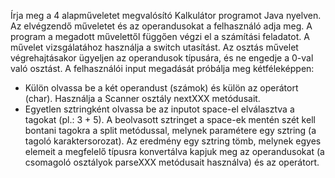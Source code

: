 Írja meg a 4 alapműveletet megvalósító Kalkulátor programot Java nyelven. 
Az elvégzendő műveletet és az operandusokat a felhasználó adja meg. 
A program a megadott művelettől függően végzi el a számítási feladatot. 
A művelet vizsgálatához használja a switch utasítást.
Az osztás művelet végrehajtásakor ügyeljen az operandusok típusára, és ne engedje a 0-val való osztást.
A felhasználói input megadását próbálja meg kétféleképpen:
- Külön olvassa be a két operandust (számok) és külön az operátort (char).
  Használja a Scanner osztály nextXXX metódusait.
- Egyetlen sztringként olvassa be az inputot space-el elválasztva a tagokat (pl.: 3 + 5). A beolvasott sztringet a space-ek mentén szét kell bontani tagokra a split metódussal, melynek
paramétere egy sztring (a tagoló karaktersorozat). Az eredmény egy sztring tömb, melynek egyes elemeit a megfelelő típusra konvertálva kapjuk meg az operandusokat (a csomagoló
osztályok parseXXX metódusait használva) és az operátort.
